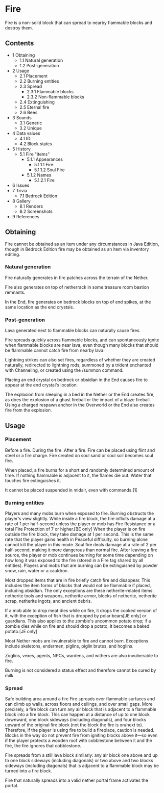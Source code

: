 # Fire
Fire is a non-solid block that can spread to nearby flammable blocks and destroy them.

## Contents
- 1 Obtaining
	- 1.1 Natural generation
	- 1.2 Post-generation
- 2 Usage
	- 2.1 Placement
	- 2.2 Burning entities
	- 2.3 Spread
		- 2.3.1 Flammable blocks
		- 2.3.2 Non-flammable blocks
	- 2.4 Extinguishing
	- 2.5 Eternal fire
	- 2.6 Bees
- 3 Sounds
	- 3.1 Generic
	- 3.2 Unique
- 4 Data values
	- 4.1 ID
	- 4.2 Block states
- 5 History
	- 5.1 Fire "items"
		- 5.1.1 Appearances
			- 5.1.1.1 Fire
			- 5.1.1.2 Soul Fire
		- 5.1.2 Names
			- 5.1.2.1 Fire
- 6 Issues
- 7 Trivia
	- 7.1 Bedrock Edition
- 8 Gallery
	- 8.1 Renders
	- 8.2 Screenshots
- 9 References

## Obtaining
Fire cannot be obtained as an item under any circumstances in Java Edition, though in Bedrock Edition fire may be obtained as an item via inventory editing.

### Natural generation
Fire naturally generates in fire patches across the terrain of the Nether. 

Fire also generates on top of netherrack in some treasure room bastion remnants.

In the End, fire generates on bedrock blocks on top of end spikes, at the same location as the end crystals.


### Post-generation
Lava generated next to flammable blocks can naturally cause fires.

Fire spreads quickly across flammable blocks, and can spontaneously ignite when flammable blocks are near lava, even though many blocks that should be flammable cannot catch fire from nearby lava.

Lightning strikes can also set fires, regardless of whether they are created naturally, redirected to lightning rods, summoned by a trident enchanted with Channeling, or created using the /summon command.

Placing an end crystal on bedrock or obsidian in the End causes fire to appear at the end crystal's location.

The explosion from sleeping in a bed in the Nether or the End creates fire, as does the explosion of a ghast fireball or the impact of a blaze fireball. Using a charged respawn anchor in the Overworld or the End also creates fire from the explosion.

## Usage
### Placement
Before a fire.
During the fire.
After a fire.
Fire can be placed using flint and steel or a fire charge. Fire created on soul sand or soul soil becomes soul fire.

When placed, a fire burns for a short and randomly determined amount of time. If nothing flammable is adjacent to it, the flames die out. Water that touches fire extinguishes it.

It cannot be placed suspended in midair, even with commands.[1]

### Burning entities
Players and many mobs burn when exposed to fire. Burning obstructs the player's view slightly. While inside a fire block, the fire inflicts damage at a rate of 1 per half-second unless the player or mob has Fire Resistance or a total Fire Protection of 7 or higher.‌[BE  only] When the player is on fire outside the fire block, they take damage at 1 per second. This is the same rate that the player gains health in Peaceful difficulty, so burning alone cannot kill the player in this mode. Soul fire deals damage at a rate of 2 per half-second, making it more dangerous than normal fire. After leaving a fire source, the player or mob continues burning for some time depending on how long it was exposed to the fire (stored in a Fire tag shared by all entities). Players and mobs that are burning can be extinguished by powder snow, rain, water or a cauldron.

Most dropped items that are in fire briefly catch fire and disappear. This includes the item forms of blocks that would not be flammable if placed, including obsidian. The only exceptions are these netherite-related items: netherite tools and weapons, netherite armor, blocks of netherite, netherite scrap, netherite ingots, and ancient debris.

If a mob able to drop meat dies while on fire, it drops the cooked version of it, with the exception of fish that is dropped by polar bears‌[JE  only] or guardians. This also applies to the zombie's uncommon potato drop; if a zombie dies while on fire and should drop a potato, it becomes a baked potato.‌[JE  only]

Most Nether mobs are invulnerable to fire and cannot burn. Exceptions include skeletons, endermen, piglins, piglin brutes, and hoglins. 

Zoglins, vexes, agents, NPCs, wardens, and withers are also invulnerable to fire.

Burning is not considered a status effect and therefore cannot be cured by milk.

### Spread
Safe building area around a fire
Fire spreads over flammable surfaces and can climb up walls, across floors and ceilings, and over small gaps. More precisely, a fire block can turn any air block that is adjacent to a flammable block into a fire block. This can happen at a distance of up to one block downward, one block sideways (including diagonals), and four blocks upward of the original fire block (not the block the fire is on/next to). Therefore, if the player is using fire to build a fireplace, caution is needed. Blocks in the way do not prevent fire from igniting blocks above it—so even if the player protects a wooden roof with cobblestone between it and the fire, the fire ignores that cobblestone.

Fire spreads from a still lava block similarly: any air block one above and up to one block sideways (including diagonals) or two above and two blocks sideways (including diagonals) that is adjacent to a flammable block may be turned into a fire block.

Fire that naturally spreads into a valid nether portal frame activates the portal.

